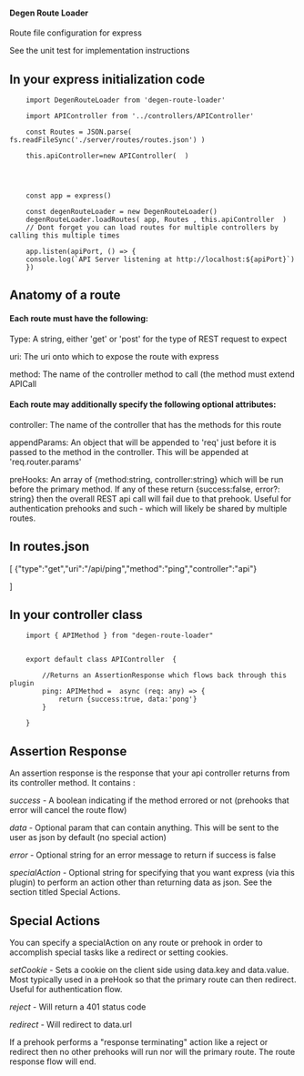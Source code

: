 #### Degen Route Loader

 Route file configuration for express 

 See the unit test for implementation instructions 


## In your express initialization code 



        import DegenRouteLoader from 'degen-route-loader'

        import APIController from '../controllers/APIController'

        const Routes = JSON.parse( fs.readFileSync('./server/routes/routes.json') )

        this.apiController=new APIController(  )
                

       

        const app = express()
 
        const degenRouteLoader = new DegenRouteLoader()
        degenRouteLoader.loadRoutes( app, Routes , this.apiController  )
        // Dont forget you can load routes for multiple controllers by calling this multiple times

        app.listen(apiPort, () => {
        console.log(`API Server listening at http://localhost:${apiPort}`)
        })




## Anatomy of a route 


#### Each route must have the following: 

Type: A string, either 'get' or 'post' for the type of REST request to expect 

uri: The uri onto which to expose the route with express 

method: The name of the controller method to call (the method must extend APICall

#### Each route may additionally specify the following optional attributes: 

controller: The name of the controller that has the methods for this route 

appendParams: An object that will be appended to 'req' just before it is passed to the method in the controller.  This will be appended at 'req.router.params'

preHooks: An array of  {method:string, controller:string} which will be run before the primary method.  If any of these return {success:false, error?: string} then the overall REST api call will fail due to that prehook.  Useful for authentication prehooks and such - which will likely be shared by multiple routes.



## In routes.json 


  [ 
    {"type":"get","uri":"/api/ping","method":"ping","controller":"api"}
 
]


## In your controller class



        import { APIMethod } from "degen-route-loader"


        export default class APIController  {

            //Returns an AssertionResponse which flows back through this plugin 
            ping: APIMethod =  async (req: any) => {
                return {success:true, data:'pong'}
            }

        }



## Assertion Response 

An assertion response is the response that your api controller returns from its controller method.  It contains :

*success* - A boolean indicating if the method errored or not (prehooks that error will cancel the route flow) 

*data* - Optional param that can contain anything.  This will be sent to the user as json by default (no special action) 

*error* - Optional string for an error message to return if success is false 

*specialAction* - Optional string for specifying that you want express (via this plugin) to perform an action other than returning data as json.  See the section titled Special Actions. 




## Special Actions

You can specify a specialAction on any route or prehook in order to accomplish special tasks like a redirect or setting cookies. 

*setCookie* - Sets a cookie on the client side using data.key and data.value.   Most typically used in a preHook so that the primary route can then redirect.  Useful for authentication flow.

*reject* - Will return a 401 status code 

*redirect* - Will redirect to data.url 

If a prehook performs a "response terminating" action like a reject or redirect then no other prehooks will run nor will the primary route.  The route response flow will end.  
